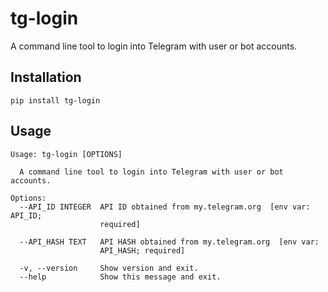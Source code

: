 # tg-login

A command line tool to login into Telegram with user or bot accounts.

<!-- ## Why

Why the need of a seperate tool like `tg-login` ? -->

## Installation

```shell
pip install tg-login
```

## Usage

```shell
Usage: tg-login [OPTIONS]

  A command line tool to login into Telegram with user or bot accounts.

Options:
  --API_ID INTEGER  API ID obtained from my.telegram.org  [env var: API_ID;
                    required]

  --API_HASH TEXT   API HASH obtained from my.telegram.org  [env var:
                    API_HASH; required]

  -v, --version     Show version and exit.
  --help            Show this message and exit.
```

<!-- The `API_ID` ,`API_HASH`, `BOT_TOKEN`, `PHONE_NO`, can be passed as CLI options, or can be set as environment variables.

Provide either `BOT_TOKEN` or `PHONE_NO`. If both are found, `tg-login` will use the bot account.

`tg-login` by default generates the session string and saves it in your Telegram's Saved Messages.

If the `--session=file` option is provided, it will generated a session file. -->
